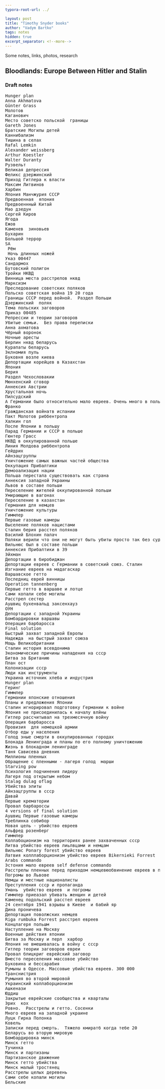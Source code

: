 ```yaml
---
typora-root-url: ../

layout: post
title: "Timothy Snyder books"
author: "Vadym Bartko"
tags: notes
hidden: true
excerpt_separator: <!--more-->
---
```


Some notes, links, photos, research

<!--more-->

##  Bloodlands: Europe Between Hitler and Stalin
### Draft notes

<pre>
Hunger plan
Anna Akhmatova
Günter Grass
Молотов
Каганович
Место советско польской  границы 
Gareth Jones
Братские Могилы детей
Каннибализм 
Тишина в селах
Rafal Lemkin
Alexander weissberg 
Arthur Koestler
Walter Duranty
Рузвельт 
Великая депрессия
Феликс дзержинский 
Приход Гитлера к власти 
Максим Литвинов 
Харбин
Япония Манчжурия СССР
Предвоенная  япония
Предвоеннный Китай 
Мао дзедун
Сергей Киров 
Ягода 
Ежов
Каменев  зиновьев
Бухарин
Большой террор
SA
 Рём
 Ночь длинных ножей
Указ 00447
Сандармох
Бутовский полигон
Тройки НКВД 
Винница места расстрелов нквд
Марксизм
Преследование советских поляков 
Польско советская война 19 20 года
Границы СССР перед войной.  Раздел Польши 
Дзержинский  поляк 
Тема польских заговоров
Приказ 00485
Репрессии и теории заговоров 
Убитые семьи.  Без права переписки 
Анна ахматова
Чёрный воронок
Ночные аресты
Берлин нквд беларусь
Курапаты беларусь
Эклномия пуль
Буковня возле киева
Депортации корейцев в Казахстан 
Япония 
Берия
Раздел Чехословакии 
Мюнхенский сговор 
Аннексия Австрии 
Хрустальная ночь 
Пилсудский
А Германии было относительно мало евреев. Очень много в польше
Франко 
Гражданская войнатв испании
Пакт Молотов риббентропа
Халкин гол
После Японии в польшу
Парад Германии и СССР в польше
Гюнтер Грасс
НКВД в оккупированной польше
Линия Молдова риббентропа 
Гейдрих
Айнзацгруппы
Уничтожение самых важных частей общества 
Оккупация Прибалтики 
Демооализация нации
Польша перестала существовать как страна
Аннексия западной Украины
Львов в составе польши
Переселение жителей оккупированной польши
Умирающие в вагонах
Переселение в казахстан
Германия для немцев
Уничтожение культуры 
Гиммлер
Первые газовые камеры
Выселение поляков нацистами 
Сталин берия расстел поляков 
Василий Блохин палач
Поляки верили что они не могут быть убиты просто так без суда
Вильнюс был в составе польши
Аннексия Прибалтики в 39
Эйхман
Депортации в биробиджан
Депортации евреев с Германии в советский союз. Сталин
Изгнание евреев на мадагаскар
Варшавское гетто
Последниц еврей винницы
Operation tannenberg
Первые гетто в варшаве и лотце
Сами копали себе могилы
Расстрел сестер
Аушвиц бухенвальд заксенхауз
ОУН 
Депортации с западной Украины 
Бомбардировки варшавы
Операция барбаросса
Final solution
Быстрый захват западной Европы
Надежда  на быстрый захват союза 
Мощь Великобритании
Сталин история всевдонима 
Экономические причины нападения на ссср
Битва за Британию 
План ост
Колонизации ссср
Люди как инструменты
Украина источник хлеба и индустрия 
Hunger plan
Геринг
Гиммлер
Германии японские отношения
Планы и предложения Японии
Сталин игнорировал подготовку Германии к войне
Япония не присоединилась к началу влйны
Гитлер рассчитывал на трехмесячную войну
Операция барбаросса
Провизия  для немецкой армии
Отбор еды у населения
Голод эные смерти в оккупированных городах
Блокада Ленинграда и планы по его полному уничтожению
Жизнь в блокадном ленинграде
Таня Сависева дневник
Миллионы пленных 
Обращение с пленными - лагеря голод  марши
Starving pow
Психология подчинения лидеру
Лагеря под открытым небом
Stalag dulag oflag
Убийства элиты 
Айнзацгруппы в ссср
Давай
Первые крематории
Провал барбароссы
4 versions of final solution
Аушвиц Первые газовые камеры
Треблинка собибор
Новая цель - убийство евреев
Альфред розенберг
Гиммлер
Коллабоционизм на территориях ранее захваченных ссср
Литва убийство евреев лиьлвцами и немцам 
Вильнюс Ponary forest убийство евреев
Латвия колллаборционизм убийство евреев Bikernieki Forrest
Arabs commando
Эстония мало евреев self defense commando
Расстрелы пленных перед приходом немцевюобвинение евреев в помощи ссср 
Погромы во Львове
Немцы и местные националисты
Преступления ссср и пропаганда 
Умань  убийство евреев  и погромы
Гиммлер приеазал убивать женщин и детей
Каменец подольский расстел евреев
24 сентября 1941 взрывы в Киеве  и бабий яр
Дина проничева
Депортация поволжских немцев
Riga rumbuka Forrest расстрел евреев
Концлагеря польшм
Наступление на Москву 
Военные действия японии
Битва за Москву и перл  харбор
Япония не вмешивалась в войну с ссср
Гитлер теории заговоров евреи
Провал блицкриг еврейский заговор
Вместо переселения массовое убийство
Буковина и бессарабия
Румыны в Одессе. Массовые убийства евреев. 300 000
Транснистрия 
Румыния во второй мировой 
Украинский коллаборционизм
Ашкенази
Юддиш 
Закрытые еврейские сообщества и кварталы
Эрих  кох
Ровно.  Расстрелы и гетто. Сосенки
Много евреев на западной украине
Луцк Гирка Полонка
Ковель
Записки перед смерть.  Тяжело кмиратб когда тебе 20
Беларусь во вторую мировую 
Бомбардировка минск
Минск гетто
Тучинка
Минск и партизаны
Партизанское движение
Минск гетто убийства
Минск малый тростянец
Расстрелы целых деревень
Сами себе копали могилы
Бельские
</pre>
